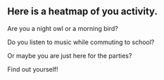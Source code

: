 ## Here is a heatmap of you activity.

Are you a night owl or a morning bird?

Do you listen to music while commuting to school?

Or maybe you are just here for the parties?

Find out yourself!
